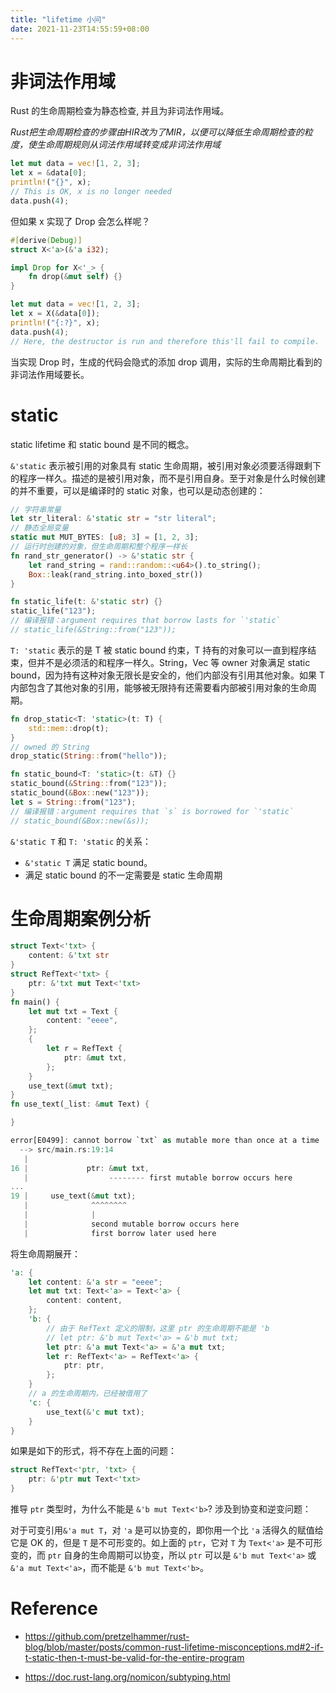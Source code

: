 ```yaml
---
title: "lifetime 小问"
date: 2021-11-23T14:55:59+08:00
---
```


#  非词法作用域

Rust 的生命周期检查为静态检查, 并且为非词法作用域。

*Rust把生命周期检查的步骤由HIR改为了MIR，以便可以降低生命周期检查的粒度，使生命周期规则从词法作用域转变成非词法作用域*

```rust
let mut data = vec![1, 2, 3];
let x = &data[0];
println!("{}", x);
// This is OK, x is no longer needed
data.push(4);
```

但如果 x 实现了 Drop 会怎么样呢？

```rust
#[derive(Debug)]
struct X<'a>(&'a i32);

impl Drop for X<'_> {
    fn drop(&mut self) {}
}

let mut data = vec![1, 2, 3];
let x = X(&data[0]);
println!("{:?}", x);
data.push(4);
// Here, the destructor is run and therefore this'll fail to compile.
```

当实现 Drop 时，生成的代码会隐式的添加 drop 调用，实际的生命周期比看到的非词法作用域要长。

# static

static lifetime 和 static bound 是不同的概念。

`&'static` 表示被引用的对象具有 static 生命周期，被引用对象必须要活得跟剩下的程序一样久。描述的是被引用对象，而不是引用自身。至于对象是什么时候创建的并不重要，可以是编译时的 static 对象，也可以是动态创建的：

~~~rust
// 字符串常量
let str_literal: &'static str = "str literal";
// 静态全局变量
static mut MUT_BYTES: [u8; 3] = [1, 2, 3];
// 运行时创建的对象，但生命周期和整个程序一样长
fn rand_str_generator() -> &'static str {
    let rand_string = rand::random::<u64>().to_string();
    Box::leak(rand_string.into_boxed_str())
}

fn static_life(t: &'static str) {}
static_life("123");
// 编译报错：argument requires that borrow lasts for `'static`
// static_life(&String::from("123"));
~~~

`T: 'static` 表示的是 T 被 static bound 约束，T 持有的对象可以一直到程序结束，但并不是必须活的和程序一样久。String，Vec 等 owner 对象满足 static bound，因为持有这种对象无限长是安全的，他们内部没有引用其他对象。如果 T
内部包含了其他对象的引用，能够被无限持有还需要看内部被引用对象的生命周期。

```rust
fn drop_static<T: 'static>(t: T) {
    std::mem::drop(t);
}
// owned 的 String
drop_static(String::from("hello"));

fn static_bound<T: 'static>(t: &T) {}
static_bound(&String::from("123"));
static_bound(&Box::new("123"));
let s = String::from("123");
// 编译报错：argument requires that `s` is borrowed for `'static`
// static_bound(&Box::new(&s));
```

`&'static T` 和 `T: 'static` 的关系：

- `&'static T` 满足 static bound。
- 满足 static bound 的不一定需要是 static 生命周期

# 生命周期案例分析

```Rust
struct Text<'txt> {
    content: &'txt str
}
struct RefText<'txt> {
    ptr: &'txt mut Text<'txt>
}
fn main() {
    let mut txt = Text {
        content: "eeee",
    };
    {
        let r = RefText {
            ptr: &mut txt,
        };
    }
    use_text(&mut txt);
}
fn use_text(_list: &mut Text) {

}

error[E0499]: cannot borrow `txt` as mutable more than once at a time
  --> src/main.rs:19:14
   |
16 |             ptr: &mut txt,
   |                  -------- first mutable borrow occurs here
...
19 |     use_text(&mut txt);
   |              ^^^^^^^^
   |              |
   |              second mutable borrow occurs here
   |              first borrow later used here
```

将生命周期展开：

```rust
'a: {
    let content: &'a str = "eeee";
    let mut txt: Text<'a> = Text<'a> {
        content: content,
    };
    'b: {
        // 由于 RefText 定义的限制，这里 ptr 的生命周期不能是 'b
        // let ptr: &'b mut Text<'a> = &'b mut txt;
        let ptr: &'a mut Text<'a> = &'a mut txt;
        let r: RefText<'a> = RefText<'a> {
            ptr: ptr,
        };
    }
    // a 的生命周期内，已经被借用了
    'c: {
        use_text(&'c mut txt);
    }
}
```

如果是如下的形式，将不存在上面的问题：

```rust
struct RefText<'ptr, 'txt> {
    ptr: &'ptr mut Text<'txt>
}
```

推导 `ptr` 类型时，为什么不能是 `&'b mut Text<'b>`? 涉及到协变和逆变问题：

对于可变引用`&'a mut T`，对 `'a` 是可以协变的，即你用一个比 `'a` 活得久的赋值给它是 OK 的，但是 `T` 是不可形变的。如上面的 `ptr`，它对 `T` 为 `Text<'a>` 是不可形变的，而 `ptr` 自身的生命周期可以协变，所以 `ptr` 可以是 `&'b mut Text<'a>` 或 `&'a mut Text<'a>`，而不能是 `&'b mut Text<'b>`。

# Reference

- https://github.com/pretzelhammer/rust-blog/blob/master/posts/common-rust-lifetime-misconceptions.md#2-if-t-static-then-t-must-be-valid-for-the-entire-program

- https://doc.rust-lang.org/nomicon/subtyping.html